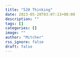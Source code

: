 ```yaml
---
title: "520 Thinking"
date: 2023-05-20T03:07:13+08:00
description: ""
tags: []
categories: []
image: ""
author: "Mitcher"
rss_ignore: false
draft: false
---
```


